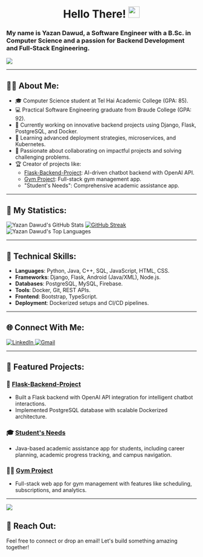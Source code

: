 <h1 align="center">Hello There! <img src="https://github.com/souvikguria98/souvikguria98/blob/master/Hi.gif" width="30"> </h1>

### My name is Yazan Dawud, a Software Engineer with a B.Sc. in Computer Science and a passion for Backend Development and Full-Stack Engineering.

<a href="https://www.youtube.com/watch?v=dQw4w9WgXcQ"><img src="https://user-images.githubusercontent.com/73097560/115834477-dbab4500-a447-11eb-908a-139a6edaec5c.gif"></a>

---

## 👨‍💻 About Me:
- 🎓 Computer Science student at Tel Hai Academic College (GPA: 85).
- 💻 Practical Software Engineering graduate from Braude College (GPA: 92).
- 🔭 Currently working on innovative backend projects using Django, Flask, PostgreSQL, and Docker.
- 🌱 Learning advanced deployment strategies, microservices, and Kubernetes.
- 👯 Passionate about collaborating on impactful projects and solving challenging problems.
- 🏆 Creator of projects like:
  - [Flask-Backend-Project](https://github.com/yazandahood8/Flask-Backend-Project): AI-driven chatbot backend with OpenAI API.
  - [Gym Project](https://github.com/yazandahood8/Gym_Project): Full-stack gym management app.
  - "Student's Needs": Comprehensive academic assistance app.

---

## 🚀 My Statistics:

![Yazan Dawud's GitHub Stats](https://github-readme-stats.vercel.app/api?username=yazandahood8&show_icons=true&theme=tokyonight)
<a href="https://git.io/streak-stats"><img src="https://github-readme-streak-stats.herokuapp.com?user=yazandahood8&theme=tokyonight" alt="GitHub Streak" /></a>
![Yazan Dawud's Top Languages](https://github-readme-stats.vercel.app/api/top-langs/?username=yazandahood8&theme=tokyonight&layout=compact)

---

## 💼 Technical Skills:
- **Languages**: Python, Java, C++, SQL, JavaScript, HTML, CSS.
- **Frameworks**: Django, Flask, Android (Java/XML), Node.js.
- **Databases**: PostgreSQL, MySQL, Firebase.
- **Tools**: Docker, Git, REST APIs.
- **Frontend**: Bootstrap, TypeScript.
- **Deployment**: Dockerized setups and CI/CD pipelines.

---

## 🌐 Connect With Me:
<a href="https://www.linkedin.com/in/yazan-dahood-031145309/" target="_blank">
<img src="https://img.shields.io/badge/LinkedIn-%2300acee.svg?color=0A66C2&style=for-the-badge&logo=linkedin&logoColor=white" alt=LinkedIn />
</a>
<a href="mailto:dahood.yazan8@gmail.com" target="_blank">
<img src="https://img.shields.io/badge/Gmail-dahood.yazan8@gmail.com-%23EA4335.svg?style=for-the-badge&logo=gmail&logoColor=white" alt=Gmail />
</a>

---

## 📂 Featured Projects:
### 🧠 [Flask-Backend-Project](https://github.com/yazandahood8/Flask-Backend-Project)
- Built a Flask backend with OpenAI API integration for intelligent chatbot interactions.
- Implemented PostgreSQL database with scalable Dockerized architecture.

### 🎓 [Student's Needs](https://github.com/yazandahood8/)
- Java-based academic assistance app for students, including career planning, academic progress tracking, and campus navigation.

### 🏋️‍♂️ [Gym Project](https://github.com/yazandahood8/Gym_Project)
- Full-stack web app for gym management with features like scheduling, subscriptions, and analytics.

---

<a href="https://www.youtube.com/watch?v=dQw4w9WgXcQ"><img src="https://user-images.githubusercontent.com/73097560/115834477-dbab4500-a447-11eb-908a-139a6edaec5c.gif"></a>

## 📧 Reach Out:
Feel free to connect or drop an email! Let's build something amazing together!
